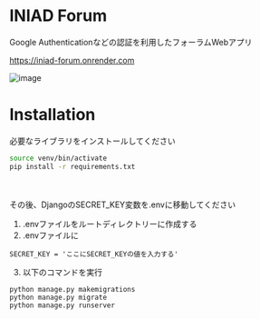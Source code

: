 # INIAD Forum
Google Authenticationなどの認証を利用したフォーラムWebアプリ

https://iniad-forum.onrender.com

![image](https://github.com/chanon-lim/exercise4-group9/assets/85671768/86146f54-8971-4dd9-b1eb-f18c53c5e6e5)


# Installation

必要なライブラリをインストールしてください
```bash
source venv/bin/activate
pip install -r requirements.txt
```
　

その後、DjangoのSECRET_KEY変数を.envに移動してください
1. .envファイルをルートディレクトリーに作成する
2. .envファイルに
```
SECRET_KEY = 'ここにSECRET_KEYの値を入力する'
```
3. 以下のコマンドを実行
```
python manage.py makemigrations
python manage.py migrate
python manage.py runserver
```
